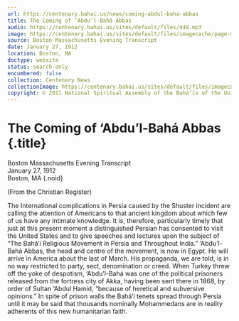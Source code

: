 ```yaml
---
url: https://centenary.bahai.us/news/coming-abdul-baha-abbas
title: The Coming of ‘Abdu’l-Bahá Abbas
audio: https://centenary.bahai.us/sites/default/files/449.mp3
image: https://centenary.bahai.us/sites/default/files/imagecache/page-main-image/images/press_clippings/01-27-1912_Boston_Evening_Transcript%20The%20Coming%20of%20Abdul%20Baha%20Abbas.png
source: Boston Massachusetts Evening Transcript
date: January 27, 1912
location: Boston, MA
doctype: website
status: search-only
encumbered: false
collection: Centenary News
collectionImage: https://centenary.bahai.us/sites/default/files/imagecache/theme-image/main_image/abdulbaha-overview-small_0.jpg
copyright: © 2011 National Spiritual Assembly of the Bahá’ís of the United States
---
```



# The Coming of ‘Abdu’l-Bahá Abbas {.title}

Boston Massachusetts Evening Transcript  
January 27, 1912  
Boston, MA
{.noid}  



(From the Christian Register)

The International complications in Persia caused by the Shuster incident are calling the attention of Americans to that ancient kingdom about which few of us have any intimate knowledge. It is, therefore, particularly timely that just at this present moment a distinguished Persian has consented to visit the United States and to give speeches and lectures upon the subject of “The Bahá’í Religious Movement in Persia and Throughout India.” ‘Abdu’l-Bahá Abbas, the head and centre of the movement, is now in Egypt. He will arrive in America about the last of March. His propaganda, we are told, is in no way restricted to party, sect, denomination or creed. When Turkey threw off the yoke of despotism, ‘Abdu’l-Bahá was one of the political prisoners released from the fortress city of Akka, having been sent there in 1868, by order of Sultan ‘Abdul Hamid, “because of heretical and subversive opinions.” In spite of prison walls the Bahá’í tenets spread through Persia until it may be said that thousands nominally Mohammedans are in reality adherents of this new humanitarian faith.